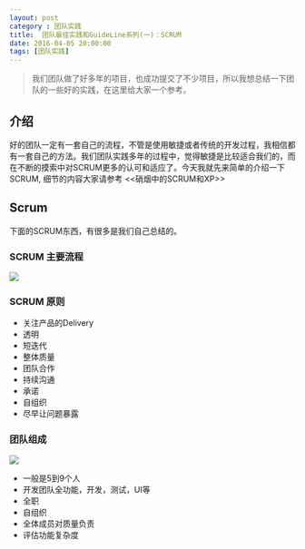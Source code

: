 ```yaml
---
layout: post
category : 团队实践
title:  团队最佳实践和GuideLine系列(一)：SCRUM
date: 2016-04-05 20:00:00
tags: [团队实践]
---
```

<style>
 .post
    {
        font-family:
'lucida grande', 'lucida sans unicode', lucida, helvetica, 'Hiragino Sans GB', 'Microsoft YaHei', 'WenQuanYi Micro Hei', sans-serif;
    font-size: 16px;
}
    .post-full h1 {
       background-color: #ccc;
        padding: 5px;
        margin-bottom: 10px;
        font-weight: bolder;
        color: #000;
        line-height: 1.8;
        text-rendering: optimizelegibility;
    }
    
    .post-full h2 {
        color: #333;
        padding: 5px;
        line-height: 1.6;        
        padding-bottom: 5px;
        margin-bottom: 10px;
        font-weight: bolder;
        
    }

     .post-full h3 {
        padding: 5px;
        color: #000;
        border-bottom: dashed 1px #ccc;
        padding-bottom: 5px;
        margin-bottom: 10px;
        font-weight: bolder;
    }
    
    .post-full img {
        border: solid 5px #ccc;
        padding: 5px;
        border-radius: 5px;
        text-align: center;
        max-height: 400px;
    }
    
  
</style>

> 我们团队做了好多年的项目，也成功提交了不少项目，所以我想总结一下团队的一些好的实践，在这里给大家一个参考。

## 介绍

好的团队一定有一套自己的流程，不管是使用敏捷或者传统的开发过程，我相信都有一套自己的方法。我们团队实践多年的过程中，觉得敏捷是比较适合我们的，而在不断的摸索中对SCRUM更多的认可和适应了。今天我就先来简单的介绍一下SCRUM, 细节的内容大家请参考 <<硝烟中的SCRUM和XP>>

## Scrum

下面的SCRUM东西，有很多是我们自己总结的。

### SCRUM 主要流程

<img class="img-responsive" src="http://7xpzem.com1.z0.glb.clouddn.com/scrum.jpeg"/>

### SCRUM 原则

* 关注产品的Delivery
* 透明
* 短迭代
* 整体质量
* 团队合作
* 持续沟通
* 承诺
* 自组织
* 尽早让问题暴露

### 团队组成

<img class="img-responsive" src="http://7xpzem.com1.z0.glb.clouddn.com/scrum-team.png"/>

* 一般是5到9个人
* 开发团队全功能，开发，测试，UI等
* 全职
* 自组织
* 全体成员对质量负责
* 评估功能复杂度